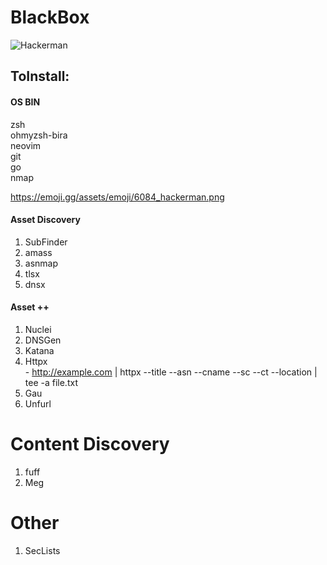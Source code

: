 # BlackBox

<picture>
  <source media="(prefers-color-scheme: dark)" srcset="https://emoji.gg/assets/emoji/6084_hackerman.png">
  <source media="(prefers-color-scheme: light)" srcset="https://emoji.gg/assets/emoji/6084_hackerman.png">
  <img alt="Hackerman" src="https://emoji.gg/assets/emoji/6084_hackerman.png">
</picture>

## ToInstall:

#### OS BIN
 zsh  
 ohmyzsh-bira  
 neovim  
 git  
 go  
 nmap  
 
 https://emoji.gg/assets/emoji/6084_hackerman.png

#### Asset Discovery
  1. SubFinder
  2. amass
  3. asnmap
  4. tlsx
  5. dnsx


#### Asset ++
  1. Nuclei
  2. DNSGen
  3. Katana
  4. Httpx  
    - http://example.com | httpx --title --asn --cname --sc --ct --location | tee -a file.txt
  5. Gau
  6. Unfurl

# Content Discovery
  1. fuff
  2. Meg

# Other
  1. SecLists
